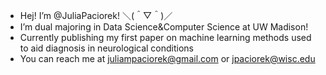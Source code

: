 - Hej! I’m @JuliaPaciorek! ＼(＾▽＾)／
- I’m dual majoring in Data Science&Computer Science at UW Madison!
- Currently publishing my first paper on machine learning methods used to aid diagnosis in neurological conditions
- You can reach me at juliampaciorek@gmail.com or jpaciorek@wisc.edu

<!---
JuliaPaciorek/JuliaPaciorek is a ✨ special ✨ repository because its `README.md` (this file) appears on your GitHub profile.
You can click the Preview link to take a look at your changes.
--->
